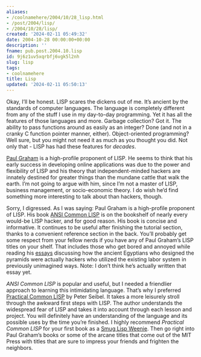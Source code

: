 ```yaml
---
aliases:
- /coolnamehere/2004/10/28_lisp.html
- /post/2004/lisp/
- /2004/10/28/lisp/
created: '2024-02-11 05:49:32'
date: 2004-10-28 00:00:00+00:00
description: ''
fname: pub.post.2004.10.lisp
id: 9j6z1uv5xqrbfj6vgk5l2nh
slug: lisp
tags:
- coolnamehere
title: Lisp
updated: '2024-02-11 05:50:13'
---
```


Okay, I’ll be honest. LISP scares the dickens out of me. It’s ancient by the standards of computer languages. The language is completely different from any of the stuff I use in my day-to-day programming. Yet it has all the features of those languages and more. Garbage collection? Got it. The ability to pass functions around as easily as an integer? Done (and not in a cranky C function pointer manner, either). Object-oriented programming? Well sure, but you might not need it as much as you thought you did. Not only that - LISP has had these features for *decades*.

[Paul Graham](http://www.paulgraham.com/) is a high-profile proponent of LISP. He seems to think that his early success in developing online applications was due to the power and flexibility of LISP and his theory that independent-minded hackers are innately destined for greater things than the mundane cattle that walk the earth. I’m not going to argue with him, since I’m not a master of LISP, business management, or socio-economic theory. I do wish he’d find something more interesting to talk about than hackers, though.

Sorry, I digressed. As I was saying: Paul Graham is a high-profile proponent of LISP. His book [ANSI Common LISP](http://www.paulgraham.com/acl.html) is on the bookshelf of nearly every would-be LISP hacker, and for good reason. His book is concise and informative. It continues to be useful after finishing the tutorial section, thanks to a convenient reference section in the back. You’ll probably get some respect from your fellow nerds if you have any of Paul Graham’s LISP titles on your shelf. That includes those who get bored and annoyed while reading his [essays](http://www.paulgraham.com/articles.html) discussing how the ancient Egyptians who designed the pyramids were actually hackers who utilized the existing labor system in previously unimagined ways. Note: I don’t think he’s actually written that essay yet.

*ANSI Common LISP* is popular and useful, but I needed a friendlier approach to learning this intimidating language. That’s why I preferred [Practical Common LISP](http://www.gigamonkeys.com/book/) by Peter Seibel. It takes a more leisurely stroll through the awkward first steps with LISP. The author understands the widespread fear of LISP and takes it into account through each lesson and project. You will definitely have an understanding of the language and its possible uses by the time you’re finished. I highly recommend *Practical Common LISP* for your first book as a [Smug Lisp Weenie](http://c2.com/cgi/wiki?SmugLispWeenie). Then go right into Paul Graham’s books or some of the arcane titles that come out of the MIT Press with titles that are sure to impress your friends and frighten the neighbors.